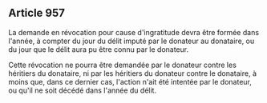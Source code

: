 Article 957
----
La demande en révocation pour cause d'ingratitude devra être formée dans
l'année, à compter du jour du délit imputé par le donateur au donataire, ou du
jour que le délit aura pu être connu par le donateur.

Cette révocation ne pourra être demandée par le donateur contre les héritiers du
donataire, ni par les héritiers du donateur contre le donataire, à moins que,
dans ce dernier cas, l'action n'ait été intentée par le donateur, ou qu'il ne
soit décédé dans l'année du délit.
